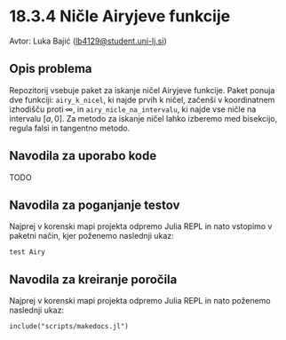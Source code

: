 # 18.3.4 Ničle Airyjeve funkcije

Avtor: Luka Bajić (<lb4129@student.uni-lj.si>)

## Opis problema

Repozitorij vsebuje paket za iskanje ničel Airyjeve funkcije. Paket ponuja dve funkciji: `airy_k_nicel`, ki najde prvih k ničel, začenši v koordinatnem izhodišču proti $\infty$, in `airy_nicle_na_intervalu`, ki najde vse ničle na intervalu $[a,0]$. Za metodo za iskanje ničel lahko izberemo med bisekcijo, regula falsi in tangentno metodo. 

## Navodila za uporabo kode

TODO

## Navodila za poganjanje testov 

Najprej v korenski mapi projekta odpremo Julia REPL in nato vstopimo v paketni način, kjer poženemo naslednji ukaz:

```
test Airy
```

## Navodila za kreiranje poročila

Najprej v korenski mapi projekta odpremo Julia REPL in nato poženemo naslednji ukaz:

```
include("scripts/makedocs.jl")
```
